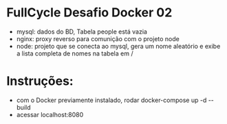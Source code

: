 # FullCycle Desafio Docker 02

- mysql: dados do BD, Tabela people está vazia
- nginx: proxy reverso para comunição com o projeto node
- node: projeto que se conecta ao mysql, gera um nome aleatório e exibe a lista completa de nomes na tabela em /

# Instruções:

- com o Docker previamente instalado, rodar docker-compose up -d --build
- acessar localhost:8080